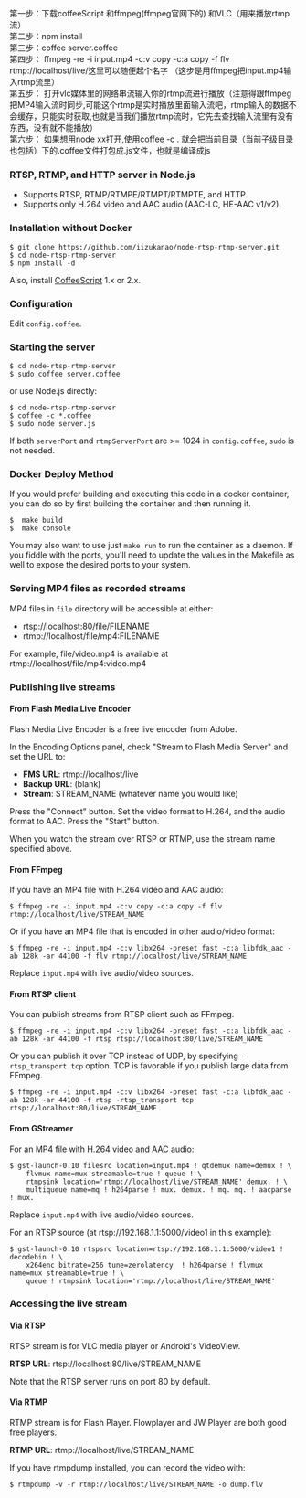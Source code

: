 第一步：下载coffeeScript 和ffmpeg(ffmpeg官网下的) 和VLC（用来播放rtmp流）<br/>
第二步：npm install       <br/>
第三步：coffee server.coffee         <br/>
第四步： ffmpeg -re -i input.mp4 -c:v copy -c:a copy -f flv rtmp://localhost/live/这里可以随便起个名字 （这步是用ffmpeg把input.mp4输入rtmp流里） <br/>
第五步： 打开vlc媒体里的网络串流输入你的rtmp流进行播放（注意得跟ffmpeg把MP4输入流时同步,可能这个rtmp是实时播放里面输入流吧，rtmp输入的数据不会缓存，只能实时获取,也就是当我们播放rtmp流时，它先去查找输入流里有没有东西，没有就不能播放）    <br/>
第六步： 如果想用node xx打开,使用coffee -c . 就会把当前目录（当前子级目录也包括）下的.coffee文件打包成.js文件，也就是编译成js



### RTSP, RTMP, and HTTP server in Node.js

- Supports RTSP, RTMP/RTMPE/RTMPT/RTMPTE, and HTTP.
- Supports only H.264 video and AAC audio (AAC-LC, HE-AAC v1/v2).

### Installation without Docker

    $ git clone https://github.com/iizukanao/node-rtsp-rtmp-server.git
    $ cd node-rtsp-rtmp-server
    $ npm install -d

Also, install [CoffeeScript](https://coffeescript.org/) 1.x or 2.x.

### Configuration

Edit `config.coffee`.

### Starting the server

    $ cd node-rtsp-rtmp-server
    $ sudo coffee server.coffee

or use Node.js directly:

    $ cd node-rtsp-rtmp-server
    $ coffee -c *.coffee
    $ sudo node server.js

If both `serverPort` and `rtmpServerPort` are >= 1024 in `config.coffee`, `sudo` is not needed.

### Docker Deploy Method

If you would prefer building and executing this code in a docker container, you can do so by first building the container and then running it.

    $  make build
    $  make console

You may also want to use just `make run` to run the container as a daemon.  If you fiddle with the ports, you'll need to update the values in the Makefile as well to expose the desired ports to your system.

### Serving MP4 files as recorded streams

MP4 files in `file` directory will be accessible at either:

- rtsp://localhost:80/file/FILENAME
- rtmp://localhost/file/mp4:FILENAME

For example, file/video.mp4 is available at rtmp://localhost/file/mp4:video.mp4

### Publishing live streams

#### From Flash Media Live Encoder

Flash Media Live Encoder is a free live encoder from Adobe.

In the Encoding Options panel, check "Stream to Flash Media Server" and set the URL to:

- **FMS URL**:  rtmp://localhost/live
- **Backup URL**: (blank)
- **Stream**: STREAM_NAME (whatever name you would like)

Press the "Connect" button. Set the video format to H.264, and the audio format to AAC. Press the "Start" button.

When you watch the stream over RTSP or RTMP, use the stream name specified above.

#### From FFmpeg

If you have an MP4 file with H.264 video and AAC audio:

    $ ffmpeg -re -i input.mp4 -c:v copy -c:a copy -f flv rtmp://localhost/live/STREAM_NAME

Or if you have an MP4 file that is encoded in other audio/video format:

    $ ffmpeg -re -i input.mp4 -c:v libx264 -preset fast -c:a libfdk_aac -ab 128k -ar 44100 -f flv rtmp://localhost/live/STREAM_NAME

Replace `input.mp4` with live audio/video sources.

#### From RTSP client

You can publish streams from RTSP client such as FFmpeg.

    $ ffmpeg -re -i input.mp4 -c:v libx264 -preset fast -c:a libfdk_aac -ab 128k -ar 44100 -f rtsp rtsp://localhost:80/live/STREAM_NAME

Or you can publish it over TCP instead of UDP, by specifying `-rtsp_transport tcp` option. TCP is favorable if you publish large data from FFmpeg.

    $ ffmpeg -re -i input.mp4 -c:v libx264 -preset fast -c:a libfdk_aac -ab 128k -ar 44100 -f rtsp -rtsp_transport tcp rtsp://localhost:80/live/STREAM_NAME

#### From GStreamer

For an MP4 file with H.264 video and AAC audio:

    $ gst-launch-0.10 filesrc location=input.mp4 ! qtdemux name=demux ! \
        flvmux name=mux streamable=true ! queue ! \
        rtmpsink location='rtmp://localhost/live/STREAM_NAME' demux. ! \
        multiqueue name=mq ! h264parse ! mux. demux. ! mq. mq. ! aacparse ! mux.

Replace `input.mp4` with live audio/video sources.

For an RTSP source (at rtsp://192.168.1.1:5000/video1  in this example):

    $ gst-launch-0.10 rtspsrc location=rtsp://192.168.1.1:5000/video1 ! decodebin ! \
        x264enc bitrate=256 tune=zerolatency  ! h264parse ! flvmux name=mux streamable=true ! \
        queue ! rtmpsink location='rtmp://localhost/live/STREAM_NAME' 

### Accessing the live stream

#### Via RTSP

RTSP stream is for VLC media player or Android's VideoView.

**RTSP URL**: rtsp://localhost:80/live/STREAM_NAME

Note that the RTSP server runs on port 80 by default.

#### Via RTMP

RTMP stream is for Flash Player. Flowplayer and JW Player are both good free players.

**RTMP URL**: rtmp://localhost/live/STREAM_NAME

If you have rtmpdump installed, you can record the video with:

    $ rtmpdump -v -r rtmp://localhost/live/STREAM_NAME -o dump.flv
